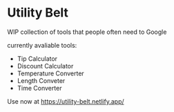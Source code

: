 # Utility Belt

WIP collection of tools that people often need to Google

currently avaliable tools:

-   Tip Calculator
-   Discount Calculator
-   Temperature Converter
-   Length Conveter
-   Time Converter

Use now at https://utility-belt.netlify.app/
